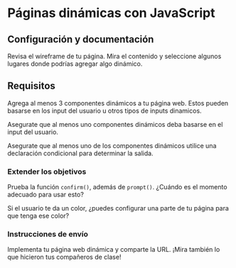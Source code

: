 # Páginas dinámicas con JavaScript

##  Configuración y documentación

Revisa el wireframe de tu página. Mira el contenido y seleccione algunos lugares donde podrías agregar algo dinámico.

## Requisitos

Agrega al menos 3 componentes dinámicos a tu página web. Estos pueden basarse en los input del usuario u otros tipos de inputs dinamicos.

Asegurate que al menos uno componentes dinámicos deba basarse en el input del usuario.

Asegurate que al menos uno de los componentes dinámicos utilice una declaración condicional para determinar la salida.

### Extender los objetivos

Prueba la función `confirm()`, además de `prompt()`. ¿Cuándo es el momento adecuado para usar esto?

Si el usuario te da un color, ¿puedes configurar una parte de tu página para que tenga ese color?

### Instrucciones de envío

Implementa tu página web dinámica y comparte la URL. ¡Mira también lo que hicieron tus compañeros de clase!
